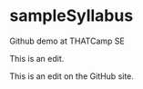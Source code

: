 sampleSyllabus
==============

Github demo at THATCamp SE

This is an edit.

This is an edit on the GitHub site.
